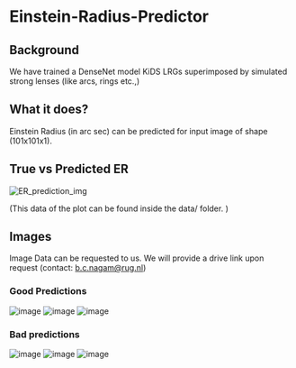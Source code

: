 # Einstein-Radius-Predictor

## Background

   We have trained a DenseNet model KiDS LRGs superimposed by simulated strong lenses (like arcs, rings etc.,)   

## What it does?

Einstein Radius (in arc sec) can be predicted for input image of shape (101x101x1). 

## True vs Predicted ER
![ER_prediction_img](https://user-images.githubusercontent.com/32049247/194917707-c61033ee-a933-4f9e-b601-fc0af2458a6c.png)

(This data of the plot can be found inside the data/ folder. )

## Images

Image Data can be requested to us. We will provide a drive link upon request
(contact: b.c.nagam@rug.nl)

### Good Predictions
![image](https://user-images.githubusercontent.com/32049247/194918775-1d784b87-a377-4697-b13a-c06e86dabacf.png)
![image](https://user-images.githubusercontent.com/32049247/194918834-a6dab29f-8af9-4462-a7c4-a1f8646fa124.png)
![image](https://user-images.githubusercontent.com/32049247/194918945-e79f18a9-0b69-4c30-bb34-d48975592021.png)


### Bad predictions
![image](https://user-images.githubusercontent.com/32049247/194916942-b5c7c35c-06e5-4907-aa3a-4381158d190e.png)
![image](https://user-images.githubusercontent.com/32049247/194918294-323bcd9a-4abd-412d-9b0e-29e1227798dd.png)
![image](https://user-images.githubusercontent.com/32049247/194918394-edd7a54b-cc35-425d-98dc-fe4c93c0c733.png)


